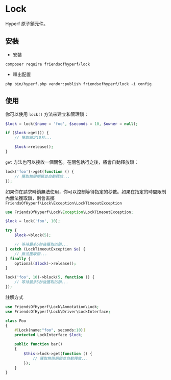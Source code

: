 # Lock

Hyperf 原子鎖元件。

## 安裝

- 安裝

```shell
composer require friendsofhyperf/lock
```

- 釋出配置

```shell
php bin/hyperf.php vendor:publish friendsofhyperf/lock -i config
```

## 使用

你可以使用 `lock()` 方法來建立和管理鎖：

```php
$lock = lock($name = 'foo', $seconds = 10, $owner = null);

if ($lock->get()) {
    // 獲取鎖定10秒...

    $lock->release();
}
```

`get` 方法也可以接收一個閉包。在閉包執行之後，將會自動釋放鎖：

```php
lock('foo')->get(function () {
    // 獲取無限期鎖並自動釋放...
});
```

如果你在請求時鎖無法使用，你可以控制等待指定的秒數。如果在指定的時間限制內無法獲取鎖，則會丟擲 `FriendsOfHyperf\Lock\Exception\LockTimeoutException`

```php
use FriendsOfHyperf\Lock\Exception\LockTimeoutException;

$lock = lock('foo', 10);

try {
    $lock->block(5);

    // 等待最多5秒後獲取的鎖...
} catch (LockTimeoutException $e) {
    // 無法獲取鎖...
} finally {
    optional($lock)->release();
}

lock('foo', 10)->block(5, function () {
    // 等待最多5秒後獲取的鎖...
});
```

註解方式

```php
use FriendsOfHyperf\Lock\Annotation\Lock;
use FriendsOfHyperf\Lock\Driver\LockInterface;

class Foo
{
    #[Lock(name:"foo", seconds:10)]
    protected LockInterface $lock;

    public function bar()
    {
        $this->lock->get(function () {
            // 獲取無限期鎖並自動釋放...
        });
    }
}
```

